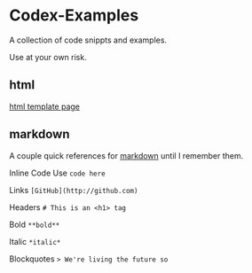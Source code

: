 # Codex-Examples
A collection of code snippts and examples.

Use at your own risk.

## html

[html template page](https://github.com/codexfocus/Codex-Examples/blob/master/html/html-template.md)

## markdown

A couple quick references for [markdown](https://guides.github.com/features/mastering-markdown/) until I remember them.

Inline Code Use ``code here``

Links `[GitHub](http://github.com)`

Headers `# This is an <h1> tag`

Bold `**bold**`

Italic `*italic*`

Blockquotes
`> We're living the future so`



